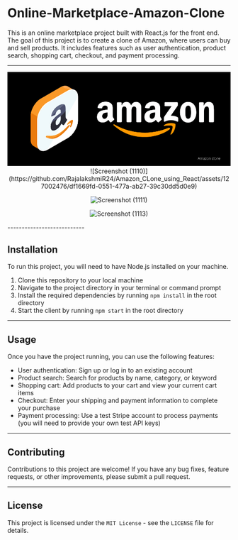 
# Online-Marketplace-Amazon-Clone
This is an online marketplace project built with React.js for the front end. The goal of this project is to create a clone of Amazon, where users can buy and sell products. It includes features such as user authentication, product search, shopping cart, checkout, and payment processing.

---------------------------

<center>

<img src="./amazon.png" alt="amazon Poster"/>
![Screenshot (1110)](https://github.com/RajalakshmiR24/Amazon_CLone_using_React/assets/127002476/df1669fd-0551-477a-ab27-39c30dd5d0e9)

![Screenshot (1111)](https://github.com/RajalakshmiR24/Amazon_CLone_using_React/assets/127002476/befbf56f-9362-4d4f-82a2-dcc373576715)

![Screenshot (1113)](https://github.com/RajalakshmiR24/Amazon_CLone_using_React/assets/127002476/55e6e97b-b3a6-40cf-a682-3436411c61cc)

</center>
---------------------------

## Installation
To run this project, you will need to have Node.js installed on your machine.

1. Clone this repository to your local machine
2. Navigate to the project directory in your terminal or command prompt
3. Install the required dependencies by running `npm install` in the root directory
4. Start the client by running `npm start` in the root directory

-------------------------------

## Usage
Once you have the project running, you can use the following features:

- User authentication: Sign up or log in to an existing account
- Product search: Search for products by name, category, or keyword
- Shopping cart: Add products to your cart and view your current cart items
- Checkout: Enter your shipping and payment information to complete your purchase
- Payment processing: Use a test Stripe account to process payments (you will need to provide your own test API keys)

--------------------------------

## Contributing
Contributions to this project are welcome! If you have any bug fixes, feature requests, or other improvements, please submit a pull request.

-----------------------------

## License
This project is licensed under the `MIT License` - see the `LICENSE` file for details.
